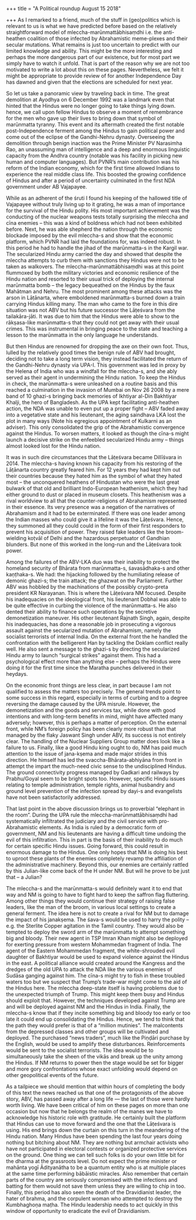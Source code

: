 +++
title = "A Political roundup August 15 2018"

+++
As I remarked to a friend, much of the stuff in (geo)politics which is
relevant to us is what we have predicted before based on the relatively
straightforward model of mleccha-marūnmattābhisaṃdhi i.e. the
anti-heathen coalition of those infected by Abrahamistic meme-plexes and
their secular mutations. What remains is just too uncertain to predict
with our limited knowledge and ability. This might be the more
interesting and perhaps the more dangerous part of our existence, but
for most part we simply have to watch it unfold. That is part of the
reason why we are not too motivated to write a lot about this on these
pages. Nevertheless, we felt it might be appropriate to provide review
of for another Independence Day has dawned and given that the elections
are scheduled for next year.

So let us take a panoramic view by traveling back in time. The great
demolition at Ayodhya on 6 December 1992 was a landmark even that hinted
that the Hindus were no longer going to take things lying down. hence,
we call upon fellow Hindus to observe a moment of remembrance for the
men who gave up their lives to bring down that symbol of marūnmatta
tyranny. This event and its aftermath created the first notable
post-Independence ferment among the Hindus to gain political power and
come out of the eclipse of the Gandhi-Nehru dynasty. Overseeing the
demolition through benign inaction was the Prime Minister PV Narasimha
Rao, an unassuming man of intelligence and a deep and enormous
linguistic capacity from the Andhra country (notable was his facility in
picking new human and computer languages). But PVNR’s main contribution
was his reform of the Indian economy, which for the first time allowed
Indians to experience the real middle class life. This boosted the
growing confidence of Hindus and after a period of uncertainty
culminated in the first NDA government under AB Vajapayee.

While as an adherent of the śruti I found his keeping of the hallowed
title of Vajapayee without truly living up to it grating, he was a man
of importance for the survival of the Hindu polity. His most important
achievement was the conducting of the nuclear weapons tests totally
surprising the mleccha and cīna enemies – this was a kind of boldness
which had not been exhibited before. Next, he was able shepherd the
nation through the economic blockade imposed by the evil mleccha-s and
show that the economic platform, which PVNR had laid the foundations
for, was indeed robust. In this period he had to handle the jihad of the
marūnmatta-s in the Kargil war. The secularized Hindu army carried the
day and showed that despite the mleccha attempts to curb them with
sanctions they Hindus were not to be taken as walkovers. The
mleccha-marūnmattābhisaṃdhi was at this point flummoxed by both the
military victories and economic resilience of the Hindu nation and
resorted to their usual trick of deploying the internal marūnmatta bomb
– the legacy bequeathed on the Hindus by the faux Mahātman and Nehru.
The most prominent among these attacks was the arson in Lāṭānarta, where
emboldened marūnmatta-s burned down a train carrying Hindus killing
many. The man who came to the fore in this dire situation was not ABV
but his future successor the Lāṭeśvara from the tailakāra-jāti. It was
due to him that the Hindus were able to show to the rākṣasa-like
marūnmatta-s that they could not get away with their usual crimes. This
was instrumental in bringing peace to the state and teaching a lesson to
the marūnmatta in the only language he understands.

But then Hindus are renowned for dropping the axe on their own foot.
Thus, lulled by the relatively good times the benign rule of ABV had
brought, deciding not to take a long term vision, they instead
facilitated the return of the Gandhi-Nehru dynasty via UPA-I. This
government was led in proxy by the Helena of India who was a windfall
for the mleccha-s, and she ably served as their agent in undermining the
Hindu nation. To keep the Hindus in check, the marūnmatta-s were
unleashed on a routine basis and this reached a culmination in the
invasion of Mumbai on Nov 26 2008 by a mere band of 10 ghazi-s bringing
back memories of Ikhtiyar al-Din Bakhtiyar Khalji, the hero of
Bangladesh. As the UPA kept facilitating anti-heathen action, the NDA
was unable to even put up a proper fight – ABV faded away into a
vegetative state and his lieutenant, the aging saindhava LKA lost the
plot in many ways (Note his egregious appointment of Kulkarni as an
adviser). This only consolidated the grip of the Abrahamistic
convergence against the Hindus. To worsen matters, it looked as though
the cīna-s might launch a decisive strike on the enfeebled secularized
Hindu army – things almost looked lost for the Hindu nation.

It was in such dire circumstances that the Lāṭeśvara became Dillīśvara
in 2014. The mleccha-s having known his capacity from his restoring of
the Lāṭānarta country greatly feared him. For 12 years they had kept him
out their countries because they hated him as the symbol of what they
hated most – the unconquered heathens of Hindustan who were the last
great bulwark of that old and brilliant Indo-European heathenism, which
they had either ground to dust or placed in museum closets. This
heathenism was a rival worldview to all that the counter-religions of
Abrahamism represented in their essence. Its very presence was a
negation of the narratives of Abrahamism and it had to be exterminated.
If there was one leader among the Indian masses who could give it a
lifeline it was the Lāṭeśvara. Hence, they summoned all they could could
in the form of their first responders to prevent his acquisition of
power. They raised fake leaders like the broom-wielding koṭvāl of Delhi
and the hazardous perpetuator of Gandhian blunders. But none of this
worked in the long-run and the Lāṭeśvara took power.

Among the failures of the ABV-LKA duo was their inability to protect the
homeland security of Bhārata from marūnmatta-s, śavasādhaka-s and other
kaṇṭhaka-s. We had: the hijacking followed by the humiliating release of
demonic ghazi-s; the train attack; the ghazwat on the Parliament.
Further ABV was hobbled by the machinations of the possibly crypto-preta
president KR Narayanan. This is where the Lāṭeśvara NM focused. Despite
his inadequacies on the ideological front, his lieutenant Dobhal was
able to be quite effective in curbing the violence of the marūnmatta-s.
He also dented their ability to finance such operations by the secretive
demonetization maneuver. His other lieutenant Rajnath Singh, again,
despite his inadequacies, has done a reasonable job in prosecuting a
vigorous assault against the secularized mutation of Abrahamism, namely
the socialist terrorists of internal India. On the external front the he
handled the confrontation with the belligerent Han by tackling the
Doklam conflict really well. He also sent a message to the ghazi-s by
directing the secularized Hindu army to launch “surgical strikes”
against them. This had a psychological effect more than anything else –
perhaps the Hindus were doing it for the first time since the Maratha
punches delivered in their heydays.

On the economic front things are less clear, in part because I am not
qualified to assess the matters too precisely. The general trends point
to some success in this regard, especially in terms of curbing and to a
degree reversing the damage caused by the UPA misrule. However, the
demonetization and the goods and services tax, while done with good
intentions and with long-term benefits in mind, might have affected many
adversely; however, this is perhaps a matter of perception. On the
external front, while NM’s foreign policy has been clearly more robust
than that managed by the flaky Jaswant Singh under ABV, its success is
not entirely clear. The handling of the Nuclear Suppliers Group matter
does look like a failure to us. Finally, like a good Hindu king ought to
do, NM has paid much attention to the issue of jana-kṣema and made major
strides in this direction. He himself has led the
svaccha-Bhārata-abhiyāna from front in attempt the impart the
much-need civic sense to the undisciplined Hindus. The ground
connectivity progress managed by Gadkari and railways by Prabhu/Goyal
seem to be bright spots too. However, specific Hindu issues relating to
temple administration, temple rights, animal husbandry and ground level
prevention of the infection spread by dayi-s and evangelists have not
been satisfactorily addressed.

That last point in the above discussion brings us to proverbial
“elephant in the room”. During the UPA rule the
mleccha-marūnmattābhisaṃdhi had systematically infiltrated the
judiciary and the civil service with pro-Abrahamistic elements. As India
is ruled by a democratic form of government, NM and his lieutenants are
having a difficult time undoing the evil of this infiltration. This in
part is the basis of their inability to do much for certain specific
Hindu issues. Going forward, this could result in enormous damage to the
Hindus. One only hopes that NM is doing his best to uproot these plants
of the enemies completely revamp the affiliation of the administrative
machinery. Beyond this, our enemies are certainly rattled by this
Julian-like come back of the H under NM. But will he prove to be just
that – a Julian?

The mleccha-s and the marūnmatta-s would definitely want it to end that
way and NM is going to have to fight hard to keep the saffron flag
fluttering. Among other things they would continue their strategy of
raising false leaders, like the man of the broom, in various local
settings to create a general ferment. The idea here is not to create a
rival for NM but to damage the impact of his janakṣema. The śava-s would
be used to harry the polity – e.g. the Sterlite Copper agitation in the
Tamil country. They would also be tempted to deploy the sword arm of the
marūnmatta to attempt something big and bloody. Their new agent in TSP
Imran Khan might also be deployed for exerting pressure from western
Mohammedan fragment of India. The agent of the Eastern Mohammedan
fragment, the white-shrouded evil daughter of Bakhtiyar would be used to
expand violence against the Hindus in the east. A political alliance
would created around the Kangress and the dredges of the old UPA to
attack the NDA like the various enemies of Sudāsa ganging against him.
The cīna-s might try to fish in these troubled waters too but we suspect
that Trump’s trade-war might come to the aid of the Hindus here. The
mleccha deep-state itself is having problems due to the unexpected
triumph of Trump. This might keep them busy and Hindus should exploit
that. However, the techniques developed against Trump are and will be
deployed against NM and the Hindus in India. Finally, the mleccha-s know
that if they incite something big and bloody too early or too late it
could end up consolidating the Hindus. Hence, we tend to think that the
path they would prefer is that of a “million mutinies”. The malcontents
from the depressed classes and other groups will be cultivated and
deployed. The purchased “news traders”, much like the Piṇḍāri purchase
by the English, would be used to amplify these disturbances.
Reinforcements would be sent to the socialist terrorists. The idea would
be to simultaneously take the sheen of the vikās and break up the unity
among the Hindus. If NM returns to power then the stage would be set for
bigger and more gory confrontations whose exact unfolding would depend
on other geopolitical events of the future.

As a tailpiece we should mention that within hours of completing the
body of this text the news reached us that one of the protagonists of
the above story, ABV, has passed away after a long life — the last of
those were hardly worth living. We have been critical of him on these
pages on more than one occasion but now that he belongs the realm of the
manes we have to acknowledge his historic role with gratitude. He
certainly built the platform that Hindus can use to move forward and the
one that the Lāṭeśvara is using. His end brings down the curtain on this
turn in the meandering of the Hindu nation. Many Hindus have been
spending the last four years doing nothing but bitching about NM. They
are nothing but armchair activists who have not participated in
electoral contests or organized protective services on the ground. One
thing we can tell such folks is do your own little bit for the dharma at
the grassroots level. Do not expect the prime minister or mahānta yogī
Ādityanātha to be a quantum entity who is at multiple places at the
same time performing bābāistic miracles. Also remember that certain
parts of the country are seriously compromised with the infections and
batting for them would not save them unless they are willing to chip in
too. Finally, this period has also seen the death of the Dravidianist
leader, the hater of brahma, and the corpulent woman who attempted to
destroy the Kumbhaghoṇa maṭha. The Hindu leadership needs to act quickly
in this window of opportunity to eradicate the evil of Dravidianism.

